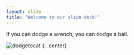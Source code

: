 ```yaml
---
layout: slide
title: "Welcome to our slide deck!"
---
```


If you can dodge a wrench, you can dodge a ball.

![dodgetocat](https://octodex.github.com/images/dodgetocat_v2.png)
{: .center}
